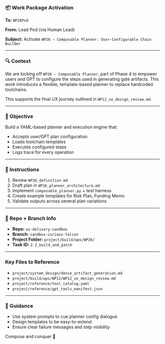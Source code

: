 ### 📦 Work Package Activation

**To:** `WP26Pod`

**From:** Lead Pod (via Human Lead)

**Subject:** Activate `WP26 – Composable Planner: User-Configurable Chain Builder`

---

### 🔍 Context
We are kicking off `WP26 – Composable Planner`, part of Phase 4 to empower users and GPT to configure the steps used in generating gate artifacts. This work introduces a flexible, template-based planner to replace hardcoded toolchains.

This supports the final UX journey outlined in `WP12_ux_design_review.md`.

---

### 🧠 Objective
Build a YAML-based planner and execution engine that:
- Accepts user/GPT plan configuration
- Loads toolchain templates
- Executes configured steps
- Logs trace for every operation

---

### 🗿 Instructions
1. Review `WP26_definition.md`
2. Draft plan in `WP26_planner_architecture.md`
3. Implement `composable_planner.py` + test harness
4. Create example templates for Risk Plan, Funding Memo
5. Validate outputs across several plan variations

---

### 📂 Repo + Branch Info
- **Repo:** `ai-delivery-sandbox`
- **Branch:** `sandbox-curious-falcon`
- **Project Folder:** `project/build/wps/WP26/`
- **Task ID:** `2.2_build_and_patch`

---

### Key Files to Reference
- `project/system_design/dense_artifact_generation.md`
- `project/build/wps/WP12/WP12_ux_design_review.md`
- `project/reference/tool_catalog.yaml`
- `project/reference/gpt_tools_manifest.json`

---

### 🚀 Guidance
- Use system prompts to cue planner config dialogue
- Design templates to be easy-to-extend
- Ensure clear failure messages and step visibility

Compose and conquer 🧩